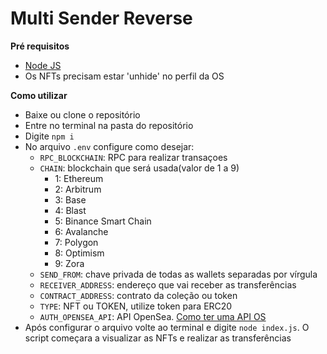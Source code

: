 # Multi Sender Reverse 
**Pré requisitos**
 - [Node JS](https://nodejs.org/en)
 - Os NFTs precisam estar 'unhide' no perfil da OS

**Como utilizar**
 - Baixe ou clone o repositório
 - Entre no terminal na pasta do repositório
 - Digite `npm i`
 - No arquivo `.env` configure como desejar:
   - `RPC_BLOCKCHAIN`: RPC para realizar transaçoes
   - `CHAIN`: blockchain que será usada(valor de 1 a 9)
     - 1: Ethereum
     - 2: Arbitrum
     - 3: Base
     - 4: Blast
     - 5: Binance Smart Chain
     - 6: Avalanche
     - 7: Polygon
     - 8: Optimism
     - 9: Zora
   - `SEND_FROM`: chave privada de todas as wallets separadas por vírgula
   - `RECEIVER_ADDRESS`: endereço que vai receber as transferências
   - `CONTRACT_ADDRESS`: contrato da coleção ou token
   - `TYPE`: NFT ou TOKEN, utilize token para ERC20
   - `AUTH_OPENSEA_API`: API OpenSea. [Como ter uma API OS](https://docs.opensea.io/reference/api-keys)
 - Após configurar o arquivo volte ao terminal e digite `node index.js`. O script começara a visualizar as NFTs e realizar as transferências